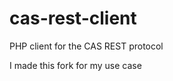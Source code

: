 cas-rest-client
=============

PHP client for the CAS REST protocol

I made this fork for my use case